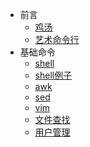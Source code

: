 - 前言
    - [鸡汤](/docs/{{version}}/installation)
    - [艺术命令行](/docs/{{version}}/jlevythe-art-of-command-line)
- 基础命令
    - [shell](/docs/{{version}}/shell)
    - [shell例子](/docs/{{version}}/shell-example)
    - [awk](/docs/{{version}}/awk)
    - [sed](/docs/{{version}}/sed)
    - [vim](/docs/{{version}}/vim)
    - [文件查找](/docs/{{version}}/find)
    - [用户管理](/docs/{{version}}/user)
